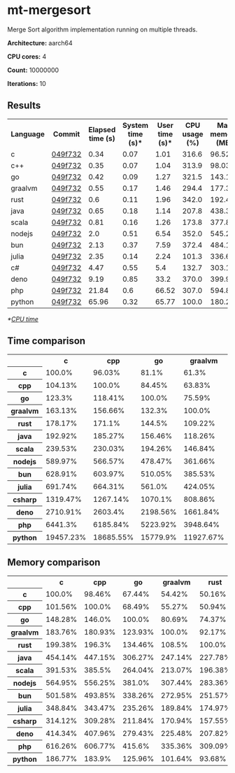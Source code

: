 # mt-mergesort

Merge Sort algorithm implementation running on multiple threads.

**Architecture:** aarch64

**CPU cores:** 4

**Count:** 10000000

**Iterations:** 10

## Results

<table>
  <tr>
    <th>Language</th>
    <th>Commit</th>
    <th>Elapsed time (s)</th>
    <th>System time (s)*</th>
    <th>User time (s)*</th>
    <th>CPU usage (%)</th>
    <th>Max memory (MB)</th>
  </tr>
  <tr>
    <td>c</td>
    <td>
      <a href="https://github.com/leroyguillaume/langbench/blob/049f7326057b767701b1f30b88454cc690538d73/benchmarks/c">
        049f732
      </a>
    </td>
    <td>0.34</td>
    <td>0.07</td>
    <td>1.01</td>
    <td>316.6</td>
    <td>96.52</td>
  </tr>
  <tr>
    <td>c++</td>
    <td>
      <a href="https://github.com/leroyguillaume/langbench/blob/049f7326057b767701b1f30b88454cc690538d73/benchmarks/cpp">
        049f732
      </a>
    </td>
    <td>0.35</td>
    <td>0.07</td>
    <td>1.04</td>
    <td>313.9</td>
    <td>98.03</td>
  </tr>
  <tr>
    <td>go</td>
    <td>
      <a href="https://github.com/leroyguillaume/langbench/blob/049f7326057b767701b1f30b88454cc690538d73/benchmarks/go">
        049f732
      </a>
    </td>
    <td>0.42</td>
    <td>0.09</td>
    <td>1.27</td>
    <td>321.5</td>
    <td>143.12</td>
  </tr>
  <tr>
    <td>graalvm</td>
    <td>
      <a href="https://github.com/leroyguillaume/langbench/blob/049f7326057b767701b1f30b88454cc690538d73/benchmarks/graalvm">
        049f732
      </a>
    </td>
    <td>0.55</td>
    <td>0.17</td>
    <td>1.46</td>
    <td>294.4</td>
    <td>177.36</td>
  </tr>
  <tr>
    <td>rust</td>
    <td>
      <a href="https://github.com/leroyguillaume/langbench/blob/049f7326057b767701b1f30b88454cc690538d73/benchmarks/rust">
        049f732
      </a>
    </td>
    <td>0.6</td>
    <td>0.11</td>
    <td>1.96</td>
    <td>342.0</td>
    <td>192.43</td>
  </tr>
  <tr>
    <td>java</td>
    <td>
      <a href="https://github.com/leroyguillaume/langbench/blob/049f7326057b767701b1f30b88454cc690538d73/benchmarks/java">
        049f732
      </a>
    </td>
    <td>0.65</td>
    <td>0.18</td>
    <td>1.14</td>
    <td>207.8</td>
    <td>438.33</td>
  </tr>
  <tr>
    <td>scala</td>
    <td>
      <a href="https://github.com/leroyguillaume/langbench/blob/049f7326057b767701b1f30b88454cc690538d73/benchmarks/scala">
        049f732
      </a>
    </td>
    <td>0.81</td>
    <td>0.16</td>
    <td>1.26</td>
    <td>173.8</td>
    <td>377.89</td>
  </tr>
  <tr>
    <td>nodejs</td>
    <td>
      <a href="https://github.com/leroyguillaume/langbench/blob/049f7326057b767701b1f30b88454cc690538d73/benchmarks/nodejs">
        049f732
      </a>
    </td>
    <td>2.0</td>
    <td>0.51</td>
    <td>6.54</td>
    <td>352.0</td>
    <td>545.27</td>
  </tr>
  <tr>
    <td>bun</td>
    <td>
      <a href="https://github.com/leroyguillaume/langbench/blob/049f7326057b767701b1f30b88454cc690538d73/benchmarks/bun">
        049f732
      </a>
    </td>
    <td>2.13</td>
    <td>0.37</td>
    <td>7.59</td>
    <td>372.4</td>
    <td>484.11</td>
  </tr>
  <tr>
    <td>julia</td>
    <td>
      <a href="https://github.com/leroyguillaume/langbench/blob/049f7326057b767701b1f30b88454cc690538d73/benchmarks/julia">
        049f732
      </a>
    </td>
    <td>2.35</td>
    <td>0.14</td>
    <td>2.24</td>
    <td>101.3</td>
    <td>336.69</td>
  </tr>
  <tr>
    <td>c#</td>
    <td>
      <a href="https://github.com/leroyguillaume/langbench/blob/049f7326057b767701b1f30b88454cc690538d73/benchmarks/csharp">
        049f732
      </a>
    </td>
    <td>4.47</td>
    <td>0.55</td>
    <td>5.4</td>
    <td>132.7</td>
    <td>303.18</td>
  </tr>
  <tr>
    <td>deno</td>
    <td>
      <a href="https://github.com/leroyguillaume/langbench/blob/049f7326057b767701b1f30b88454cc690538d73/benchmarks/deno">
        049f732
      </a>
    </td>
    <td>9.19</td>
    <td>0.85</td>
    <td>33.2</td>
    <td>370.0</td>
    <td>399.91</td>
  </tr>
  <tr>
    <td>php</td>
    <td>
      <a href="https://github.com/leroyguillaume/langbench/blob/049f7326057b767701b1f30b88454cc690538d73/benchmarks/php">
        049f732
      </a>
    </td>
    <td>21.84</td>
    <td>0.6</td>
    <td>66.52</td>
    <td>307.0</td>
    <td>594.8</td>
  </tr>
  <tr>
    <td>python</td>
    <td>
      <a href="https://github.com/leroyguillaume/langbench/blob/049f7326057b767701b1f30b88454cc690538d73/benchmarks/python">
        049f732
      </a>
    </td>
    <td>65.96</td>
    <td>0.32</td>
    <td>65.77</td>
    <td>100.0</td>
    <td>180.27</td>
  </tr>
</table>

*\*[CPU time](https://en.wikipedia.org/wiki/CPU_time)*

## Time comparison

<table>
  <tr>
    <th></th>
    <th>c</th>
    <th>cpp</th>
    <th>go</th>
    <th>graalvm</th>
    <th>rust</th>
    <th>java</th>
    <th>scala</th>
    <th>nodejs</th>
    <th>bun</th>
    <th>julia</th>
    <th>csharp</th>
    <th>deno</th>
    <th>php</th>
    <th>python</th>
  </tr>
  <tr>
    <th>c</th>
    <td>100.0%</td>
    <td>96.03%</td>
    <td>81.1%</td>
    <td>61.3%</td>
    <td>56.13%</td>
    <td>51.83%</td>
    <td>41.75%</td>
    <td>16.95%</td>
    <td>15.9%</td>
    <td>14.46%</td>
    <td>7.58%</td>
    <td>3.69%</td>
    <td>1.55%</td>
    <td>0.51%</td>
  </tr>
  <tr>
    <th>cpp</th>
    <td>104.13%</td>
    <td>100.0%</td>
    <td>84.45%</td>
    <td>63.83%</td>
    <td>58.44%</td>
    <td>53.98%</td>
    <td>43.47%</td>
    <td>17.65%</td>
    <td>16.56%</td>
    <td>15.05%</td>
    <td>7.89%</td>
    <td>3.84%</td>
    <td>1.62%</td>
    <td>0.54%</td>
  </tr>
  <tr>
    <th>go</th>
    <td>123.3%</td>
    <td>118.41%</td>
    <td>100.0%</td>
    <td>75.59%</td>
    <td>69.21%</td>
    <td>63.91%</td>
    <td>51.48%</td>
    <td>20.9%</td>
    <td>19.61%</td>
    <td>17.83%</td>
    <td>9.34%</td>
    <td>4.55%</td>
    <td>1.91%</td>
    <td>0.63%</td>
  </tr>
  <tr>
    <th>graalvm</th>
    <td>163.13%</td>
    <td>156.66%</td>
    <td>132.3%</td>
    <td>100.0%</td>
    <td>91.56%</td>
    <td>84.56%</td>
    <td>68.1%</td>
    <td>27.65%</td>
    <td>25.94%</td>
    <td>23.58%</td>
    <td>12.36%</td>
    <td>6.02%</td>
    <td>2.53%</td>
    <td>0.84%</td>
  </tr>
  <tr>
    <th>rust</th>
    <td>178.17%</td>
    <td>171.1%</td>
    <td>144.5%</td>
    <td>109.22%</td>
    <td>100.0%</td>
    <td>92.35%</td>
    <td>74.38%</td>
    <td>30.2%</td>
    <td>28.33%</td>
    <td>25.76%</td>
    <td>13.5%</td>
    <td>6.57%</td>
    <td>2.77%</td>
    <td>0.92%</td>
  </tr>
  <tr>
    <th>java</th>
    <td>192.92%</td>
    <td>185.27%</td>
    <td>156.46%</td>
    <td>118.26%</td>
    <td>108.28%</td>
    <td>100.0%</td>
    <td>80.54%</td>
    <td>32.7%</td>
    <td>30.68%</td>
    <td>27.89%</td>
    <td>14.62%</td>
    <td>7.12%</td>
    <td>3.0%</td>
    <td>0.99%</td>
  </tr>
  <tr>
    <th>scala</th>
    <td>239.53%</td>
    <td>230.03%</td>
    <td>194.26%</td>
    <td>146.84%</td>
    <td>134.44%</td>
    <td>124.16%</td>
    <td>100.0%</td>
    <td>40.6%</td>
    <td>38.09%</td>
    <td>34.63%</td>
    <td>18.15%</td>
    <td>8.84%</td>
    <td>3.72%</td>
    <td>1.23%</td>
  </tr>
  <tr>
    <th>nodejs</th>
    <td>589.97%</td>
    <td>566.57%</td>
    <td>478.47%</td>
    <td>361.66%</td>
    <td>331.13%</td>
    <td>305.81%</td>
    <td>246.31%</td>
    <td>100.0%</td>
    <td>93.81%</td>
    <td>85.29%</td>
    <td>44.71%</td>
    <td>21.76%</td>
    <td>9.16%</td>
    <td>3.03%</td>
  </tr>
  <tr>
    <th>bun</th>
    <td>628.91%</td>
    <td>603.97%</td>
    <td>510.05%</td>
    <td>385.53%</td>
    <td>352.98%</td>
    <td>325.99%</td>
    <td>262.56%</td>
    <td>106.6%</td>
    <td>100.0%</td>
    <td>90.92%</td>
    <td>47.66%</td>
    <td>23.2%</td>
    <td>9.76%</td>
    <td>3.23%</td>
  </tr>
  <tr>
    <th>julia</th>
    <td>691.74%</td>
    <td>664.31%</td>
    <td>561.0%</td>
    <td>424.05%</td>
    <td>388.25%</td>
    <td>358.56%</td>
    <td>288.79%</td>
    <td>117.25%</td>
    <td>109.99%</td>
    <td>100.0%</td>
    <td>52.43%</td>
    <td>25.52%</td>
    <td>10.74%</td>
    <td>3.56%</td>
  </tr>
  <tr>
    <th>csharp</th>
    <td>1319.47%</td>
    <td>1267.14%</td>
    <td>1070.1%</td>
    <td>808.86%</td>
    <td>740.56%</td>
    <td>683.94%</td>
    <td>550.86%</td>
    <td>223.65%</td>
    <td>209.8%</td>
    <td>190.75%</td>
    <td>100.0%</td>
    <td>48.67%</td>
    <td>20.48%</td>
    <td>6.78%</td>
  </tr>
  <tr>
    <th>deno</th>
    <td>2710.91%</td>
    <td>2603.4%</td>
    <td>2198.56%</td>
    <td>1661.84%</td>
    <td>1521.52%</td>
    <td>1405.2%</td>
    <td>1131.77%</td>
    <td>459.5%</td>
    <td>431.05%</td>
    <td>391.9%</td>
    <td>205.45%</td>
    <td>100.0%</td>
    <td>42.09%</td>
    <td>13.93%</td>
  </tr>
  <tr>
    <th>php</th>
    <td>6441.3%</td>
    <td>6185.84%</td>
    <td>5223.92%</td>
    <td>3948.64%</td>
    <td>3615.23%</td>
    <td>3338.84%</td>
    <td>2689.16%</td>
    <td>1091.8%</td>
    <td>1024.2%</td>
    <td>931.17%</td>
    <td>488.17%</td>
    <td>237.61%</td>
    <td>100.0%</td>
    <td>33.1%</td>
  </tr>
  <tr>
    <th>python</th>
    <td>19457.23%</td>
    <td>18685.55%</td>
    <td>15779.9%</td>
    <td>11927.67%</td>
    <td>10920.53%</td>
    <td>10085.63%</td>
    <td>8123.15%</td>
    <td>3298.0%</td>
    <td>3093.81%</td>
    <td>2812.79%</td>
    <td>1474.63%</td>
    <td>717.74%</td>
    <td>302.07%</td>
    <td>100.0%</td>
  </tr>
</table>

## Memory comparison

<table>
  <tr>
    <th></th>
    <th>c</th>
    <th>cpp</th>
    <th>go</th>
    <th>graalvm</th>
    <th>rust</th>
    <th>java</th>
    <th>scala</th>
    <th>nodejs</th>
    <th>bun</th>
    <th>julia</th>
    <th>csharp</th>
    <th>deno</th>
    <th>php</th>
    <th>python</th>
  </tr>
  <tr>
    <th>c</th>
    <td>100.0%</td>
    <td>98.46%</td>
    <td>67.44%</td>
    <td>54.42%</td>
    <td>50.16%</td>
    <td>22.02%</td>
    <td>25.54%</td>
    <td>17.7%</td>
    <td>19.94%</td>
    <td>28.67%</td>
    <td>31.83%</td>
    <td>24.13%</td>
    <td>16.23%</td>
    <td>53.54%</td>
  </tr>
  <tr>
    <th>cpp</th>
    <td>101.56%</td>
    <td>100.0%</td>
    <td>68.49%</td>
    <td>55.27%</td>
    <td>50.94%</td>
    <td>22.36%</td>
    <td>25.94%</td>
    <td>17.98%</td>
    <td>20.25%</td>
    <td>29.11%</td>
    <td>32.33%</td>
    <td>24.51%</td>
    <td>16.48%</td>
    <td>54.38%</td>
  </tr>
  <tr>
    <th>go</th>
    <td>148.28%</td>
    <td>146.0%</td>
    <td>100.0%</td>
    <td>80.69%</td>
    <td>74.37%</td>
    <td>32.65%</td>
    <td>37.87%</td>
    <td>26.25%</td>
    <td>29.56%</td>
    <td>42.51%</td>
    <td>47.21%</td>
    <td>35.79%</td>
    <td>24.06%</td>
    <td>79.39%</td>
  </tr>
  <tr>
    <th>graalvm</th>
    <td>183.76%</td>
    <td>180.93%</td>
    <td>123.93%</td>
    <td>100.0%</td>
    <td>92.17%</td>
    <td>40.46%</td>
    <td>46.93%</td>
    <td>32.53%</td>
    <td>36.64%</td>
    <td>52.68%</td>
    <td>58.5%</td>
    <td>44.35%</td>
    <td>29.82%</td>
    <td>98.39%</td>
  </tr>
  <tr>
    <th>rust</th>
    <td>199.38%</td>
    <td>196.3%</td>
    <td>134.46%</td>
    <td>108.5%</td>
    <td>100.0%</td>
    <td>43.9%</td>
    <td>50.92%</td>
    <td>35.29%</td>
    <td>39.75%</td>
    <td>57.15%</td>
    <td>63.47%</td>
    <td>48.12%</td>
    <td>32.35%</td>
    <td>106.75%</td>
  </tr>
  <tr>
    <th>java</th>
    <td>454.14%</td>
    <td>447.15%</td>
    <td>306.27%</td>
    <td>247.14%</td>
    <td>227.78%</td>
    <td>100.0%</td>
    <td>115.99%</td>
    <td>80.39%</td>
    <td>90.54%</td>
    <td>130.19%</td>
    <td>144.58%</td>
    <td>109.61%</td>
    <td>73.69%</td>
    <td>243.15%</td>
  </tr>
  <tr>
    <th>scala</th>
    <td>391.53%</td>
    <td>385.5%</td>
    <td>264.04%</td>
    <td>213.07%</td>
    <td>196.38%</td>
    <td>86.21%</td>
    <td>100.0%</td>
    <td>69.3%</td>
    <td>78.06%</td>
    <td>112.24%</td>
    <td>124.64%</td>
    <td>94.49%</td>
    <td>63.53%</td>
    <td>209.63%</td>
  </tr>
  <tr>
    <th>nodejs</th>
    <td>564.95%</td>
    <td>556.25%</td>
    <td>381.0%</td>
    <td>307.44%</td>
    <td>283.36%</td>
    <td>124.4%</td>
    <td>144.29%</td>
    <td>100.0%</td>
    <td>112.63%</td>
    <td>161.95%</td>
    <td>179.85%</td>
    <td>136.35%</td>
    <td>91.67%</td>
    <td>302.48%</td>
  </tr>
  <tr>
    <th>bun</th>
    <td>501.58%</td>
    <td>493.85%</td>
    <td>338.26%</td>
    <td>272.95%</td>
    <td>251.57%</td>
    <td>110.44%</td>
    <td>128.11%</td>
    <td>88.78%</td>
    <td>100.0%</td>
    <td>143.78%</td>
    <td>159.68%</td>
    <td>121.05%</td>
    <td>81.39%</td>
    <td>268.55%</td>
  </tr>
  <tr>
    <th>julia</th>
    <td>348.84%</td>
    <td>343.47%</td>
    <td>235.26%</td>
    <td>189.84%</td>
    <td>174.97%</td>
    <td>76.81%</td>
    <td>89.1%</td>
    <td>61.75%</td>
    <td>69.55%</td>
    <td>100.0%</td>
    <td>111.05%</td>
    <td>84.19%</td>
    <td>56.61%</td>
    <td>186.77%</td>
  </tr>
  <tr>
    <th>csharp</th>
    <td>314.12%</td>
    <td>309.28%</td>
    <td>211.84%</td>
    <td>170.94%</td>
    <td>157.55%</td>
    <td>69.17%</td>
    <td>80.23%</td>
    <td>55.6%</td>
    <td>62.63%</td>
    <td>90.05%</td>
    <td>100.0%</td>
    <td>75.81%</td>
    <td>50.97%</td>
    <td>168.18%</td>
  </tr>
  <tr>
    <th>deno</th>
    <td>414.34%</td>
    <td>407.96%</td>
    <td>279.43%</td>
    <td>225.48%</td>
    <td>207.82%</td>
    <td>91.24%</td>
    <td>105.83%</td>
    <td>73.34%</td>
    <td>82.61%</td>
    <td>118.78%</td>
    <td>131.9%</td>
    <td>100.0%</td>
    <td>67.23%</td>
    <td>221.84%</td>
  </tr>
  <tr>
    <th>php</th>
    <td>616.26%</td>
    <td>606.77%</td>
    <td>415.6%</td>
    <td>335.36%</td>
    <td>309.09%</td>
    <td>135.7%</td>
    <td>157.4%</td>
    <td>109.08%</td>
    <td>122.86%</td>
    <td>176.66%</td>
    <td>196.19%</td>
    <td>148.73%</td>
    <td>100.0%</td>
    <td>329.95%</td>
  </tr>
  <tr>
    <th>python</th>
    <td>186.77%</td>
    <td>183.9%</td>
    <td>125.96%</td>
    <td>101.64%</td>
    <td>93.68%</td>
    <td>41.13%</td>
    <td>47.7%</td>
    <td>33.06%</td>
    <td>37.24%</td>
    <td>53.54%</td>
    <td>59.46%</td>
    <td>45.08%</td>
    <td>30.31%</td>
    <td>100.0%</td>
  </tr>
</table>
